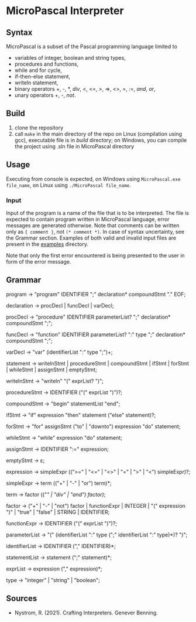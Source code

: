 # MicroPascal Interpreter

## Syntax

MicroPascal is a subset of the Pascal programming language limited to
- variables of integer, boolean and string types,
- procedures and functions,
- while and for cycle,
- if-then-else statement,
- writeln statement,
- binary operators +, -, *, *div*, <, <=, >, =>, <>, =, :=, *and*, *or*,
- unary operators +, -, *not*.

## Build

1. clone the repository
2. call `make` in the main directory of the repo on Linux (compilation using gcc), executable file is in *build* directory; on Windows, you can compile the project using .sln file in MicroPascal directory

## Usage

Executing from console is expected, on Windows using `MicroPascal.exe file_name`, on Linux using `./MicroPascal file_name`.

### Input

Input of the program is a name of the file that is to be interpreted. The file is expected to contain program written in MicroPascal language, error messages are generated otherwise. Note that comments can be written only as `{ comment }`, not `(* comment *)`. In case of syntax uncertainty, see the Grammar section. Examples of both valid and invalid input files are present in the [examples](./examples) directory.

Note that only the first error encountered is being presented to the user in form of the error message.

## Grammar

program -> "program" IDENTIFIER ";" declaration* compoundStmt "." EOF;

declaration -> procDecl | funcDecl | varDecl;

procDecl -> "procedure" IDENTIFIER parameterList? ";" declaration* compoundStmt ";";

funcDecl -> "function" IDENTIFIER parameterList? ":" type ";" declaration* compoundStmt ";";

varDecl -> "var" (identifierList ":" type ";")+;


statement -> writelnStmt | procedureStmt | compoundStmt | ifStmt | forStmt | whileStmt | assignStmt | emptyStmt;

writelnStmt -> "writeln" "(" exprList? ")";

procedureStmt -> IDENTIFIER ("(" exprList ")")?;

compoundStmt -> "begin" statementList "end";

ifStmt -> "if" expression "then" statement ("else" statement)?;

forStmt -> "for" assignStmt ("to" | "downto") expression "do" statement;

whileStmt -> "while" expression "do" statement;

assignStmt -> IDENTIFIER ":=" expression;

emptyStmt -> ε;


expression -> simpleExpr ((">=" | "<=" | "<>" | "=" | ">" | "<") simpleExpr)?;

simpleExpr -> term (("+" | "-" | "or") term)*;

term -> factor (("*" | "div" | "and") factor)*;

factor -> ("+" | "-" | "not") factor | functionExpr | INTEGER | "(" expression ")" | "true" | "false" | STRING | IDENTIFIER;

functionExpr -> IDENTIFIER ("(" exprList ")")?;


parameterList -> "(" (identifierList ":" type (";" identifierList ":" type)*)? ")";

identifierList -> IDENTIFIER ("," IDENTIFIER)*;

statementList -> statement (";" statement)*;

exprList -> expression ("," expression)*;


type -> "integer" | "string" | "boolean";

## Sources
- Nystrom, R. (2021). Crafting Interpreters. Genever Benning.
